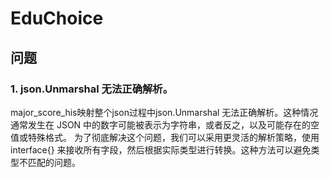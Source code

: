 # EduChoice


## 问题
### 1. json.Unmarshal 无法正确解析。
major_score_his映射整个json过程中json.Unmarshal 无法正确解析。这种情况通常发生在 JSON 中的数字可能被表示为字符串，或者反之，以及可能存在的空值或特殊格式。
为了彻底解决这个问题，我们可以采用更灵活的解析策略，使用 interface{} 来接收所有字段，然后根据实际类型进行转换。这种方法可以避免类型不匹配的问题。